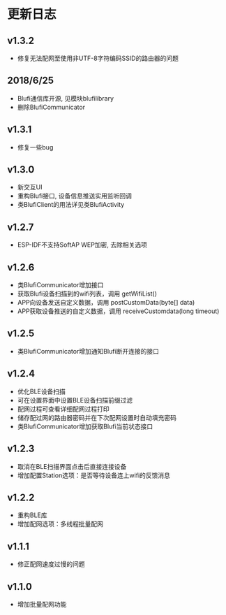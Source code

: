 # 更新日志

## v1.3.2
- 修复无法配网至使用非UTF-8字符编码SSID的路由器的问题

## 2018/6/25
- Blufi通信库开源, 见模块blufilibrary
- 删除BlufiCommunicator

## v1.3.1
- 修复一些bug

## v1.3.0
- 新交互UI
- 重构Blufi接口, 设备信息推送实用监听回调
- 类BlufiClient的用法详见类BlufiActivity

## v1.2.7
- ESP-IDF不支持SoftAP WEP加密, 去除相关选项

## v1.2.6
- 类BlufiCommunicator增加接口
- 获取Blufi设备扫描到的wifi列表，调用 getWifiList()
- APP向设备发送自定义数据，调用 postCustomData(byte[] data)
- APP获取设备推送的自定义数据，调用 receiveCustomdata(long timeout)

## v1.2.5
- 类BlufiCommunicator增加通知Blufi断开连接的接口

## v1.2.4
- 优化BLE设备扫描
- 可在设置界面中设置BLE设备扫描前缀过滤
- 配网过程可查看详细配网过程打印
- 储存配过网的路由器密码并在下次配网设置时自动填充密码
- 类BlufiCommunicator增加获取Blufi当前状态接口

## v1.2.3
- 取消在BLE扫描界面点击后直接连接设备
- 增加配置Station选项：是否等待设备连上wifi的反馈消息

## v1.2.2
- 重构BLE库
- 增加配网选项：多线程批量配网

## v1.1.1
- 修正配网速度过慢的问题

## v1.1.0
- 增加批量配网功能
